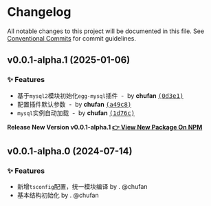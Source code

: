 # Changelog

All notable changes to this project will be documented in this file.
See [Conventional Commits](https://conventionalcommits.org) for commit guidelines.

## v0.0.1-alpha.1 (2025-01-06)

### ✨ Features

- 基于`mysql2`模块初始化`egg-mysql`插件 &nbsp;-&nbsp; by **chufan** [<samp>(0d3e1)</samp>](https://github.com/142vip/core-x/commit/0d3e19b)
- 配置插件默认参数 &nbsp;-&nbsp; by **chufan** [<samp>(a49c8)</samp>](https://github.com/142vip/core-x/commit/a49c812)
- `mysql`实例自动加载 &nbsp;-&nbsp; by **chufan** [<samp>(1d76c)</samp>](https://github.com/142vip/core-x/commit/1d76cce)

**Release New Version v0.0.1-alpha.1 [👉 View New Package On NPM](https://www.npmjs.com/package/@142vip/egg-mysql)**

## v0.0.1-alpha.0 (2024-07-14)

### ✨ Features

- 新增`tsconfig`配置，统一模块编译 by . @chufan
- 基本结构初始化  by . @chufan
